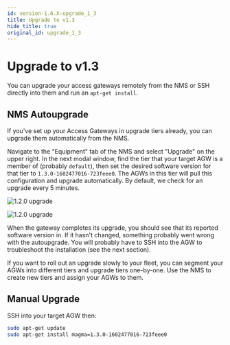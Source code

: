 ```yaml
---
id: version-1.6.X-upgrade_1_3
title: Upgrade to v1.3
hide_title: true
original_id: upgrade_1_3
---
```


# Upgrade to v1.3

You can upgrade your access gateways remotely from the NMS or SSH directly
into them and run an `apt-get install`.

## NMS Autoupgrade

If you've set up your Access Gateways in upgrade tiers already, you can upgrade
them automatically from the NMS.

Navigate to the "Equipment" tab of the NMS and select "Upgrade" on the upper
right. In the next modal window, find the tier that your target AGW is a
member of (probably `default`), then set the desired software version for that
tier to `1.3.0-1602477016-723feee0`.
The AGWs in this tier will pull this configuration and upgrade automatically.
By default, we check for an upgrade every 5 minutes.

![1.2.0 upgrade](../../../docs/assets/agw_120_1.png)

![1.2.0 upgrade](../../../docs/assets/agw_130_2.png)

When the gateway completes its upgrade, you should see that its reported
software version in. If it hasn't changed, something probably went wrong with
the autoupgrade. You will probably have to SSH into the AGW to troubleshoot
the installation (see the next section).

If you want to roll out an upgrade slowly to your fleet, you can segment your
AGWs into different tiers and upgrade tiers one-by-one. Use the NMS to create
new tiers and assign your AGWs to them.

## Manual Upgrade

SSH into your target AGW then:

```bash
sudo apt-get update
sudo apt-get install magma=1.3.0-1602477016-723feee0
```
